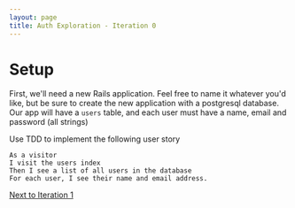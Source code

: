 ```yaml
---
layout: page
title: Auth Exploration - Iteration 0
---
```


# Setup

First, we'll need a new Rails application. Feel free to name it whatever you'd like, but be sure to create the new application with a postgresql database. Our app will have a `users` table, and each user must have a name, email and password (all strings)

Use TDD to implement the following user story

```
As a visitor
I visit the users index
Then I see a list of all users in the database
For each user, I see their name and email address.
```

[Next to Iteration 1](./auth_exp_it1)
